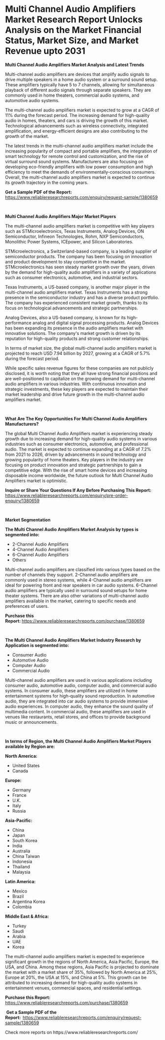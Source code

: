 <p><h1>Multi Channel Audio Amplifiers Market Research Report Unlocks Analysis on the Market Financial Status, Market Size, and Market Revenue upto 2031</h1></p><p><strong>Multi Channel Audio Amplifiers Market Analysis and Latest Trends</strong></p>
<p><p>Multi-channel audio amplifiers are devices that amplify audio signals to drive multiple speakers in a home audio system or a surround sound setup. These amplifiers typically have 5 to 7 channels, allowing for simultaneous playback of different audio signals through separate speakers. They are commonly used in home theaters, commercial audio systems, and automotive audio systems.</p><p>The multi-channel audio amplifiers market is expected to grow at a CAGR of 11% during the forecast period. The increasing demand for high-quality audio in homes, theaters, and cars is driving the growth of this market. Technological advancements such as wireless connectivity, integrated amplification, and energy-efficient designs are also contributing to the growth of the market.</p><p>The latest trends in the multi-channel audio amplifiers market include the increasing popularity of compact and portable amplifiers, the integration of smart technology for remote control and customization, and the rise of virtual surround sound systems. Manufacturers are also focusing on developing eco-friendly amplifiers with low power consumption and high efficiency to meet the demands of environmentally-conscious consumers. Overall, the multi-channel audio amplifiers market is expected to continue its growth trajectory in the coming years.</p></p>
<p><strong>Get a Sample PDF of the Report:&nbsp;</strong> <a href="https://www.reliableresearchreports.com/enquiry/request-sample/1380659">https://www.reliableresearchreports.com/enquiry/request-sample/1380659</a></p>
<p>&nbsp;</p>
<p><strong>Multi Channel Audio Amplifiers Major Market Players</strong></p>
<p><p>The multi-channel audio amplifiers market is competitive with key players such as STMicroelectronics, Texas Instruments, Analog Devices, ON Semiconductor, Infineon Technologies, Rohm, NXP Semiconductors, Monolithic Power Systems, ICEpower, and Silicon Laboratories.</p><p>STMicroelectronics, a Switzerland-based company, is a leading supplier of semiconductor products. The company has been focusing on innovation and product development to stay competitive in the market. STMicroelectronics has seen steady market growth over the years, driven by the demand for high-quality audio amplifiers in a variety of applications such as consumer electronics, automotive, and industrial sectors.</p><p>Texas Instruments, a US-based company, is another major player in the multi-channel audio amplifiers market. Texas Instruments has a strong presence in the semiconductor industry and has a diverse product portfolio. The company has experienced consistent market growth, thanks to its focus on technological advancements and strategic partnerships.</p><p>Analog Devices, also a US-based company, is known for its high-performance analog and digital signal processing products. Analog Devices has been expanding its presence in the audio amplifiers market with innovative solutions. The company's market growth is driven by its reputation for high-quality products and strong customer relationships.</p><p>In terms of market size, the global multi-channel audio amplifiers market is projected to reach USD 7.94 billion by 2027, growing at a CAGR of 5.7% during the forecast period.</p><p>While specific sales revenue figures for these companies are not publicly disclosed, it is worth noting that they all have strong financial positions and are well-positioned to capitalize on the growing demand for multi-channel audio amplifiers in various industries. With continuous innovation and strategic investments, these key players are expected to maintain their market leadership and drive future growth in the multi-channel audio amplifiers market.</p></p>
<p>&nbsp;</p>
<p><strong>What Are The Key Opportunities For Multi Channel Audio Amplifiers Manufacturers?</strong></p>
<p><p>The global Multi Channel Audio Amplifiers market is experiencing steady growth due to increasing demand for high-quality audio systems in various industries such as consumer electronics, automotive, and professional audio. The market is expected to continue expanding at a CAGR of 7.2% from 2021 to 2026, driven by advancements in sound technology and growing popularity of home theaters. Key players in the industry are focusing on product innovation and strategic partnerships to gain a competitive edge. With the rise of smart home devices and increasing disposable income worldwide, the future outlook for Multi Channel Audio Amplifiers market is optimistic.</p></p>
<p><strong>Inquire or Share Your Questions If Any Before Purchasing This Report:</strong> <a href="https://www.reliableresearchreports.com/enquiry/pre-order-enquiry/1380659">https://www.reliableresearchreports.com/enquiry/pre-order-enquiry/1380659</a></p>
<p>&nbsp;</p>
<p><strong>Market Segmentation</strong></p>
<p><strong>The Multi Channel Audio Amplifiers Market Analysis by types is segmented into:</strong></p>
<p><ul><li>2-Channel Audio Amplifiers</li><li>4-Channel Audio Amplifiers</li><li>6-Channel Audio Amplifiers</li><li>Others</li></ul></p>
<p><p>Multi-channel audio amplifiers are classified into various types based on the number of channels they support. 2-Channel audio amplifiers are commonly used in stereo systems, while 4-Channel audio amplifiers are ideal for powering front and rear speakers in car audio systems. 6-Channel audio amplifiers are typically used in surround sound setups for home theater systems. There are also other variations of multi-channel audio amplifiers available in the market, catering to specific needs and preferences of users.</p></p>
<p><strong>Purchase this Report:&nbsp;</strong><a href="https://www.reliableresearchreports.com/purchase/1380659">https://www.reliableresearchreports.com/purchase/1380659</a></p>
<p>&nbsp;</p>
<p><strong>The Multi Channel Audio Amplifiers Market Industry Research by Application is segmented into:</strong></p>
<p><ul><li>Consumer Audio</li><li>Automotive Audio</li><li>Computer Audio</li><li>Commercial Audio</li></ul></p>
<p><p>Multi-channel audio amplifiers are used in various applications including consumer audio, automotive audio, computer audio, and commercial audio systems. In consumer audio, these amplifiers are utilized in home entertainment systems for high-quality sound reproduction. In automotive audio, they are integrated into car audio systems to provide immersive audio experiences. In computer audio, they enhance the sound quality of multimedia content. In commercial audio, these amplifiers are used in venues like restaurants, retail stores, and offices to provide background music or announcements.</p></p>
<p>&nbsp;</p>
<p><strong>In terms of Region, the Multi Channel Audio Amplifiers Market Players available by Region are:</strong></p>
<p>
    <p> <strong> North America: </strong>
        <ul>
            <li>United States</li>
            <li>Canada</li>
        </ul>
        </p> 
    <p> <strong> Europe: </strong>
        <ul>
            <li>Germany</li>
            <li>France</li>
            <li>U.K.</li>
            <li>Italy</li>
            <li>Russia</li>
        </ul>
        </p> 
    <p> <strong> Asia-Pacific: </strong>
        <ul>
            <li>China</li>
            <li>Japan</li>
            <li>South Korea</li>
            <li>India</li>
            <li>Australia</li>
            <li>China Taiwan</li>
            <li>Indonesia</li>
            <li>Thailand</li>
            <li>Malaysia</li>
        </ul>
        </p> 
    <p> <strong> Latin America: </strong>
        <ul>
            <li>Mexico</li>
            <li>Brazil</li>
            <li>Argentina Korea</li>
            <li>Colombia</li>
        </ul>
        </p> 
    <p> <strong> Middle East & Africa: </strong>
        <ul>
            <li>Turkey</li>
            <li>Saudi</li>
            <li>Arabia</li>
            <li>UAE</li>
            <li>Korea</li>
        </ul>
    </p>
    </p>
<p><p>The multi-channel audio amplifiers market is expected to experience significant growth in the regions of North America, Asia Pacific, Europe, the USA, and China. Among these regions, Asia Pacific is projected to dominate the market with a market share of 35%, followed by North America at 25%, Europe at 20%, the USA at 15%, and China at 5%. This growth can be attributed to increasing demand for high-quality audio systems in entertainment venues, commercial spaces, and residential settings.</p></p>
<p><strong>Purchase this Report: </strong><a href="https://www.reliableresearchreports.com/purchase/1380659">https://www.reliableresearchreports.com/purchase/1380659</a></p>
<p>&nbsp;<strong>Get a Sample PDF of the Report:&nbsp;&nbsp;</strong><a href="https://www.reliableresearchreports.com/enquiry/request-sample/1380659">https://www.reliableresearchreports.com/enquiry/request-sample/1380659</a></p>
<p><strong></strong></p>
<p>Check more reports on https://www.reliableresearchreports.com/</p>